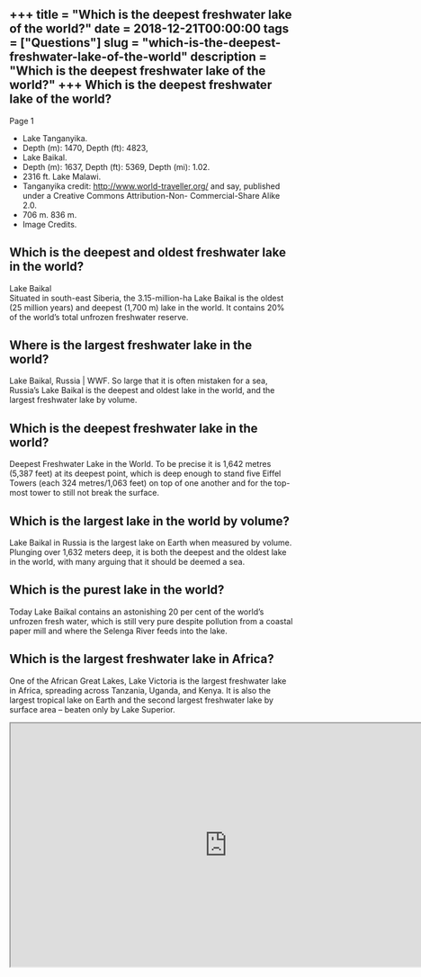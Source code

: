 +++
title = "Which is the deepest freshwater lake of the world?"
date = 2018-12-21T00:00:00
tags = ["Questions"]
slug = "which-is-the-deepest-freshwater-lake-of-the-world"
description = "Which is the deepest freshwater lake of the world?"
+++
Which is the deepest freshwater lake of the world?
--------------------------------------------------

Page 1

- Lake Tanganyika.
- Depth (m): 1470, Depth (ft): 4823,
- Lake Baikal.
- Depth (m): 1637, Depth (ft): 5369, Depth (mi): 1.02.
- 2316 ft. Lake Malawi.
- Tanganyika credit: http://www.world-traveller.org/ and say, published under a Creative Commons Attribution-Non- Commercial-Share Alike 2.0.
- 706 m. 836 m.
- Image Credits.

Which is the deepest and oldest freshwater lake in the world?
-------------------------------------------------------------

Lake Baikal  
Situated in south-east Siberia, the 3.15-million-ha Lake Baikal is the oldest (25 million years) and deepest (1,700 m) lake in the world. It contains 20% of the world’s total unfrozen freshwater reserve.

Where is the largest freshwater lake in the world?
--------------------------------------------------

Lake Baikal, Russia | WWF. So large that it is often mistaken for a sea, Russia’s Lake Baikal is the deepest and oldest lake in the world, and the largest freshwater lake by volume.

Which is the deepest freshwater lake in the world?
--------------------------------------------------

Deepest Freshwater Lake in the World. To be precise it is 1,642 metres (5,387 feet) at its deepest point, which is deep enough to stand five Eiffel Towers (each 324 metres/1,063 feet) on top of one another and for the top-most tower to still not break the surface.

Which is the largest lake in the world by volume?
-------------------------------------------------

Lake Baikal in Russia is the largest lake on Earth when measured by volume. Plunging over 1,632 meters deep, it is both the deepest and the oldest lake in the world, with many arguing that it should be deemed a sea.

Which is the purest lake in the world?
--------------------------------------

Today Lake Baikal contains an astonishing 20 per cent of the world’s unfrozen fresh water, which is still very pure despite pollution from a coastal paper mill and where the Selenga River feeds into the lake.

Which is the largest freshwater lake in Africa?
-----------------------------------------------

One of the African Great Lakes, Lake Victoria is the largest freshwater lake in Africa, spreading across Tanzania, Uganda, and Kenya. It is also the largest tropical lake on Earth and the second largest freshwater lake by surface area – beaten only by Lake Superior.

<iframe allow="accelerometer; autoplay; clipboard-write; encrypted-media; gyroscope; picture-in-picture" allowfullscreen="" class="__youtube_prefs__  epyt-is-override  no-lazyload" data-no-lazy="1" data-origheight="433" data-origwidth="770" data-skipgform_ajax_framebjll="" height="433" id="_ytid_91099" loading="lazy" src="https://www.youtube.com/embed/AjJUFyd4Cac?enablejsapi=1&autoplay=0&cc_load_policy=0&cc_lang_pref=&iv_load_policy=1&loop=0&modestbranding=0&rel=1&fs=1&playsinline=0&autohide=2&theme=dark&color=red&controls=1&" title="YouTube player" width="770"></iframe>